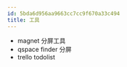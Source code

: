 ```yaml
---
id: 5bda6d956aa9663cc7cc9f670a33c494
title: 工具
---
```


- magnet 分屏工具
- qspace finder 分屏
- trello todolist
